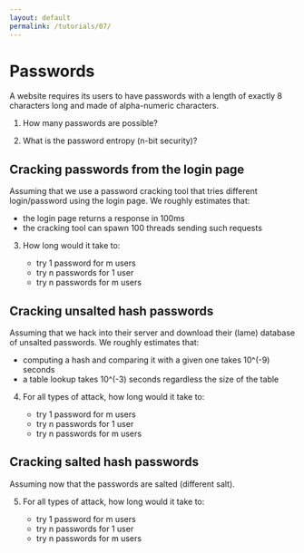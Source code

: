 ```yaml
---
layout: default
permalink: /tutorials/07/
---
```


# Passwords

A website requires its users to have passwords with a length of exactly 8 characters long and made of alpha-numeric characters.

1. How many passwords are possible?

2. What is the password entropy (n-bit security)?

## Cracking passwords from the login page

Assuming that we use a password cracking tool that tries different login/password using the login page. We roughly estimates that:

- the login page returns a response in 100ms
- the cracking tool can spawn 100 threads sending such requests

3. How long would it take to:

    - try 1 password for m users
    - try n passwords for 1 user
    - try n passwords for m users

## Cracking unsalted hash passwords

Assuming that we hack into their server and download their (lame) database of unsalted passwords. We roughly estimates that:

- computing a hash and comparing it with a given one takes 10^(-9) seconds
- a table lookup takes 10^(-3) seconds regardless the size of the table

4. For all types of attack, how long would it take to:

    - try 1 password for m users
    - try n passwords for 1 user
    - try n passwords for m users

## Cracking salted hash passwords

Assuming now that the passwords are salted (different salt). 

5. For all types of attack, how long would it take to:

    - try 1 password for m users
    - try n passwords for 1 user
    - try n passwords for m users



